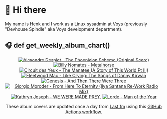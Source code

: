 # 👋 Hi there

My name is Henk and I work as a Linux sysadmin at <a href="https://www.voys.co/about/">Voys</a> (previously "Devhouse Spindle" aka Voys development department).

## 🎧 def get_weekly_album_chart()
<!-- lastfm -->
<p align="center"><a href="https://www.last.fm/music/Alexandre+Desplat/The+Phoenician+Scheme+(Original+Score)"><img src="https://lastfm.freetls.fastly.net/i/u/64s/4b1d60d7f4f3f5110cecf031a9e9daa9.jpg" title="Alexandre Desplat - The Phoenician Scheme (Original Score)"></a> <a href="https://www.last.fm/music/Billy+Nomates/Metalhorse"><img src="https://lastfm.freetls.fastly.net/i/u/64s/8b6a8a702454dbfe2563470a4dc27560.png" title="Billy Nomates - Metalhorse"></a> <a href="https://www.last.fm/music/Circuit+des+Yeux/The+Manatee+(A+Story+of+This+World+Pt+III)"><img src="https://lastfm.freetls.fastly.net/i/u/64s/92a7d88912efdc58ab35002516602363.jpg" title="Circuit des Yeux - The Manatee (A Story of This World Pt III)"></a> <a href="https://www.last.fm/music/Fleetwood+Mac/Like+Crying:+The+Songs+of+Danny+Kirwan"><img src="https://lastfm.freetls.fastly.net/i/u/64s/7a413f9652e7e21ad363be7b0c292ccb.jpg" title="Fleetwood Mac - Like Crying: The Songs of Danny Kirwan"></a> <a href="https://www.last.fm/music/Genesis/And+Then+There+Were+Three"><img src="https://lastfm.freetls.fastly.net/i/u/64s/be1cd6a7be1a4d59ba672e00b0f7bccc.png" title="Genesis - And Then There Were Three"></a> <a href="https://www.last.fm/music/Giorgio+Moroder/From+Here+To+Eternity+(Ilya+Santana+Re-Work+Radio+Mix)"><img src="https://lastfm.freetls.fastly.net/i/u/64s/fc91f19ecb9d9d581456db3378fd4227.png" title="Giorgio Moroder - From Here To Eternity (Ilya Santana Re-Work Radio Mix)"></a> <a href="https://www.last.fm/music/Kathryn+Joseph/WE+WERE+MADE+PREY."><img src="https://lastfm.freetls.fastly.net/i/u/64s/bdc331f00d6a067cbd96ce6e73273775.jpg" title="Kathryn Joseph - WE WERE MADE PREY."></a> <a href="https://www.last.fm/music/Lorde/Man+of+the+Year"><img src="https://lastfm.freetls.fastly.net/i/u/64s/13eb7a4bebb4709ea594f496253ece7f.png" title="Lorde - Man of the Year"></a> </p>

<p align="center">These album covers are updated once a day from <a href="https://www.last.fm/user/hbokh">Last.fm</a> using this <a href="https://github.com/marketplace/actions/lastfm-to-markdown">GitHub Actions workflow</a>.</p>
